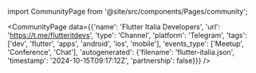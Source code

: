 
import CommunityPage from '@site/src/components/Pages/community';

<CommunityPage
    data={{'name': 'Flutter Italia Developers', 'url': 'https://t.me/flutteritdevs', 'type': 'Channel', 'platform': 'Telegram', 'tags': ['dev', 'flutter', 'apps', 'android', 'ios', 'mobile'], 'events_type': ['Meetup', 'Conference', 'Chat'], 'autogenerated': {'filename': 'flutter-italia.json', 'timestamp': '2024-10-15T09:17:12Z', 'partnership': false}}}
/>
